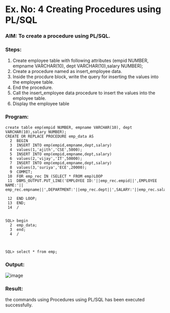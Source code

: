 # Ex. No: 4 Creating Procedures using PL/SQL

### AIM: To create a procedure using PL/SQL.

### Steps:
1. Create employee table with following attributes (empid NUMBER, empname VARCHAR(10), dept VARCHAR(10),salary NUMBER);
2. Create a procedure named as insert_employee data.
3. Inside the procdure block, write the query for inserting the values into the employee table.
4. End the procedure.
5. Call the insert_employee data procedure to insert the values into the employee table.
6. Display the employee table

### Program:
```
create table emp(empid NUMBER, empname VARCHAR(10), dept VARCHAR(10),salary NUMBER);
CREATE OR REPLACE PROCEDURE emp_data AS
  2  BEGIN
  3  INSERT INTO emp(empid,empname,dept,salary)
  4  values(1,'ajith','CSE',5000);
  5  INSERT INTO emp(empid,empname,dept,salary)
  6  values(2,'vijay','IT',50000);
  7  INSERT INTO emp(empid,empname,dept,salary)
  8  values(3,'suriya','ECE',20000);
  9  COMMIT;
 10  FOR emp_rec IN (SELECT * FROM emp)LOOP
 11  DBMS_OUTPUT.PUT_LINE('EMPLOYEE ID:'||emp_rec.empid||',EMPLOYEE NAME:'|| emp_rec.empname||',DEPARTMENT:'||emp_rec.dept||',SALARY:'||emp_rec.salary);

 12  END LOOP;
 13  END;
 14  /


SQL> begin
  2  emp_data;
  3  end;
  4  /



SQL> select * from emp;
```

### Output:
![image](https://github.com/collinsjoel10/Ex-No-4-Creating-Procedures-using-PL-SQL/assets/118626456/25ef493c-21a8-4021-84d2-393348ad0a29)

### Result:

the commands using Procedures using PL/SQL has been executed successfully.
